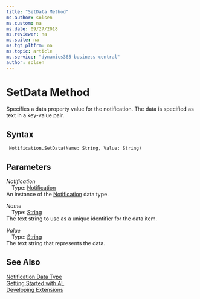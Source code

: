```yaml
---
title: "SetData Method"
ms.author: solsen
ms.custom: na
ms.date: 09/27/2018
ms.reviewer: na
ms.suite: na
ms.tgt_pltfrm: na
ms.topic: article
ms.service: "dynamics365-business-central"
author: solsen
---
```

[//]: # (START>DO_NOT_EDIT)
[//]: # (IMPORTANT:Do not edit any of the content between here and the END>DO_NOT_EDIT.)
[//]: # (Any modifications should be made in the .resx files in the ModernDev repo.)
# SetData Method
Specifies a data property value for the notification. The data is specified as text in a key-value pair.

## Syntax
```
 Notification.SetData(Name: String, Value: String)
```
## Parameters
*Notification*  
&emsp;Type: [Notification](notification-data-type.md)  
An instance of the [Notification](notification-data-type.md) data type.  

*Name*  
&emsp;Type: [String](string-data-type.md)  
The text string to use as a unique identifier for the data item.
        
*Value*  
&emsp;Type: [String](string-data-type.md)  
The text string that represents the data.  



[//]: # (IMPORTANT: END>DO_NOT_EDIT)
## See Also
[Notification Data Type](notification-data-type.md)  
[Getting Started with AL](../devenv-get-started.md)  
[Developing Extensions](../devenv-dev-overview.md)